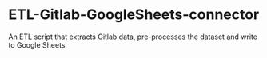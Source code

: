 # ETL-Gitlab-GoogleSheets-connector
An ETL script that extracts Gitlab data, pre-processes the dataset and write to Google Sheets
